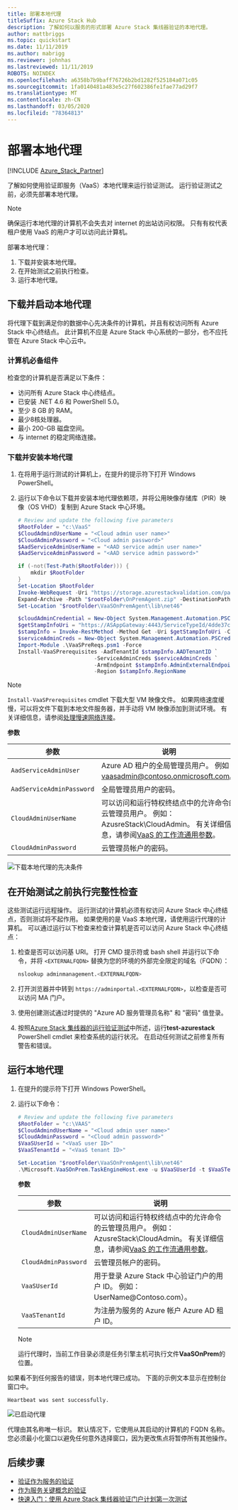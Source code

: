 ```yaml
---
title: 部署本地代理
titleSuffix: Azure Stack Hub
description: 了解如何以服务的形式部署 Azure Stack 集线器验证的本地代理。
author: mattbriggs
ms.topic: quickstart
ms.date: 11/11/2019
ms.author: mabrigg
ms.reviewer: johnhas
ms.lastreviewed: 11/11/2019
ROBOTS: NOINDEX
ms.openlocfilehash: a6358b7b9baff76726b2bd1282f525184a071c05
ms.sourcegitcommit: 1fa0140481a483e5c27f602386fe1fae77ad29f7
ms.translationtype: MT
ms.contentlocale: zh-CN
ms.lasthandoff: 03/05/2020
ms.locfileid: "78364813"
---
```

# <a name="deploy-the-local-agent"></a>部署本地代理

[!INCLUDE [Azure_Stack_Partner](./includes/azure-stack-partner-appliesto.md)]

了解如何使用验证即服务（VaaS）本地代理来运行验证测试。 运行验证测试之前，必须先部署本地代理。

> [!Note]  
> 确保运行本地代理的计算机不会失去对 internet 的出站访问权限。 只有有权代表租户使用 VaaS 的用户才可以访问此计算机。

部署本地代理：

1. 下载并安装本地代理。
2. 在开始测试之前执行检查。
3. 运行本地代理。

## <a name="download-and-start-the-local-agent"></a>下载并启动本地代理

将代理下载到满足你的数据中心先决条件的计算机，并且有权访问所有 Azure Stack 中心终结点。 此计算机不应是 Azure Stack 中心系统的一部分，也不应托管在 Azure Stack 中心云中。

### <a name="machine-prerequisites"></a>计算机必备组件

检查您的计算机是否满足以下条件：

- 访问所有 Azure Stack 中心终结点。
- 已安装 .NET 4.6 和 PowerShell 5.0。
- 至少 8 GB 的 RAM。
- 最少8核处理器。
- 最小 200-GB 磁盘空间。
- 与 internet 的稳定网络连接。

### <a name="download-and-install-the-local-agent"></a>下载并安装本地代理

1. 在将用于运行测试的计算机上，在提升的提示符下打开 Windows PowerShell。
2. 运行以下命令以下载并安装本地代理依赖项，并将公用映像存储库（PIR）映像（OS VHD）复制到 Azure Stack 中心环境。

    ```powershell
    # Review and update the following five parameters
    $RootFolder = "c:\VaaS"
    $CloudAdmindUserName = "<Cloud admin user name>"
    $CloudAdminPassword = "<Cloud admin password>"
    $AadServiceAdminUserName = "<AAD service admin user name>"
    $AadServiceAdminPassword = "<AAD service admin password>"

    if (-not(Test-Path($RootFolder))) {
        mkdir $RootFolder
    }
    Set-Location $RootFolder
    Invoke-WebRequest -Uri "https://storage.azurestackvalidation.com/packages/Microsoft.VaaSOnPrem.TaskEngineHost.latest.nupkg" -outfile "$rootFolder\OnPremAgent.zip"
    Expand-Archive -Path "$rootFolder\OnPremAgent.zip" -DestinationPath "$rootFolder\VaaSOnPremAgent" -Force
    Set-Location "$rootFolder\VaaSOnPremAgent\lib\net46"

    $cloudAdminCredential = New-Object System.Management.Automation.PSCredential($cloudAdmindUserName, (ConvertTo-SecureString $cloudAdminPassword -AsPlainText -Force))
    $getStampInfoUri = "https://ASAppGateway:4443/ServiceTypeId/4dde37cc-6ee0-4d75-9444-7061e156507f/CloudDefinition/GetStampInformation" 
    $stampInfo = Invoke-RestMethod -Method Get -Uri $getStampInfoUri -Credential $cloudAdminCredential -ErrorAction Stop
    $serviceAdminCreds = New-Object System.Management.Automation.PSCredential $aadServiceAdminUserName, (ConvertTo-SecureString $aadServiceAdminPassword -AsPlainText -Force)
    Import-Module .\VaaSPreReqs.psm1 -Force
    Install-VaaSPrerequisites -AadTenantId $stampInfo.AADTenantID `
                            -ServiceAdminCreds $serviceAdminCreds `
                            -ArmEndpoint $stampInfo.AdminExternalEndpoints.AdminResourceManager `
                            -Region $stampInfo.RegionName
    ```

> [!Note]  
> `Install-VaaSPrerequisites` cmdlet 下载大型 VM 映像文件。 如果网络速度缓慢，可以将文件下载到本地文件服务器，并手动将 VM 映像添加到测试环境。 有关详细信息，请参阅[处理慢速网络连接](azure-stack-vaas-troubleshoot.md#handle-slow-network-connectivity)。

**参数**

| 参数 | 说明 |
| --- | --- |
| `AadServiceAdminUser` | Azure AD 租户的全局管理员用户。 例如：vaasadmin@contoso.onmicrosoft.com。 |
| `AadServiceAdminPassword` | 全局管理员用户的密码。 |
| `CloudAdminUserName` | 可以访问和运行特权终结点中的允许命令的云管理员用户。 例如： AzusreStack\CloudAdmin。 有关详细信息，请参阅[VaaS 的工作流通用参数](azure-stack-vaas-parameters.md)。 |
| `CloudAdminPassword` | 云管理员帐户的密码。|

![下载本地代理的先决条件](media/installing-prereqs.png)

## <a name="perform-sanity-checks-before-starting-the-tests"></a>在开始测试之前执行完整性检查

这些测试运行远程操作。 运行测试的计算机必须有权访问 Azure Stack 中心终结点，否则测试将不起作用。 如果使用的是 VaaS 本地代理，请使用运行代理的计算机。 可以通过运行以下检查来检查计算机是否可以访问 Azure Stack 中心终结点：

1. 检查是否可以访问基 URI。 打开 CMD 提示符或 bash shell 并运行以下命令，并将 `<EXTERNALFQDN>` 替换为您的环境的外部完全限定的域名（FQDN）：

    ```bash
    nslookup adminmanagement.<EXTERNALFQDN>
    ```

2. 打开浏览器并中转到 `https://adminportal.<EXTERNALFQDN>`，以检查是否可以访问 MA 门户。

3. 使用创建测试通过时提供的 "Azure AD 服务管理员名称" 和 "密码" 值登录。

4. 按照[Azure Stack 集线器的运行验证测试](../operator/azure-stack-diagnostic-test.md)中所述，运行**test-azurestack** PowerShell cmdlet 来检查系统的运行状况。 在启动任何测试之前修复所有警告和错误。

## <a name="run-the-local-agent"></a>运行本地代理

1. 在提升的提示符下打开 Windows PowerShell。

2. 运行以下命令：

    ```powershell
   # Review and update the following five parameters
    $RootFolder = "c:\VAAS"
    $CloudAdmindUserName = "<Cloud admin user name>"
    $CloudAdminPassword = "<Cloud admin password>"
    $VaaSUserId = "<VaaS user ID>"
    $VaaSTenantId = "<VaaS tenant ID>"

    Set-Location "$rootFolder\VaaSOnPremAgent\lib\net46"
    .\Microsoft.VaaSOnPrem.TaskEngineHost.exe -u $VaaSUserId -t $VaaSTenantId -x $CloudAdmindUserName -y $CloudAdminPassword
    ```

      **参数**  

    | 参数 | 说明 |
    | --- | --- |
    | `CloudAdminUserName` | 可以访问和运行特权终结点中的允许命令的云管理员用户。 例如： AzusreStack\CloudAdmin。 有关详细信息，请参阅[VaaS 的工作流通用参数](azure-stack-vaas-parameters.md)。 |
    | `CloudAdminPassword` | 云管理员帐户的密码。|
    | `VaaSUserId` | 用于登录 Azure Stack 中心验证门户的用户 ID。 例如： UserName\@Contoso.com）。 |
    | `VaaSTenantId` | 为注册为服务的 Azure 帐户 Azure AD 租户 ID。 |

    > [!Note]  
    > 运行代理时，当前工作目录必须是任务引擎主机可执行文件**VaaSOnPrem**的位置。

如果看不到任何报告的错误，则本地代理已成功。 下面的示例文本显示在控制台窗口中。

`Heartbeat was sent successfully.`

![已启动代理](media/started-agent.png)

代理由其名称唯一标识。 默认情况下，它使用从其启动的计算机的 FQDN 名称。 您必须最小化窗口以避免任何意外选择窗口，因为更改焦点将暂停所有其他操作。

## <a name="next-steps"></a>后续步骤

- [验证作为服务的验证](azure-stack-vaas-troubleshoot.md)
- [作为服务关键概念的验证](azure-stack-vaas-key-concepts.md)
- [快速入门：使用 Azure Stack 集线器验证门户计划第一次测试](azure-stack-vaas-schedule-test-pass.md)